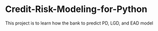 # Credit-Risk-Modeling-for-Python
This project is to learn how the bank to predict PD, LGD, and EAD model
